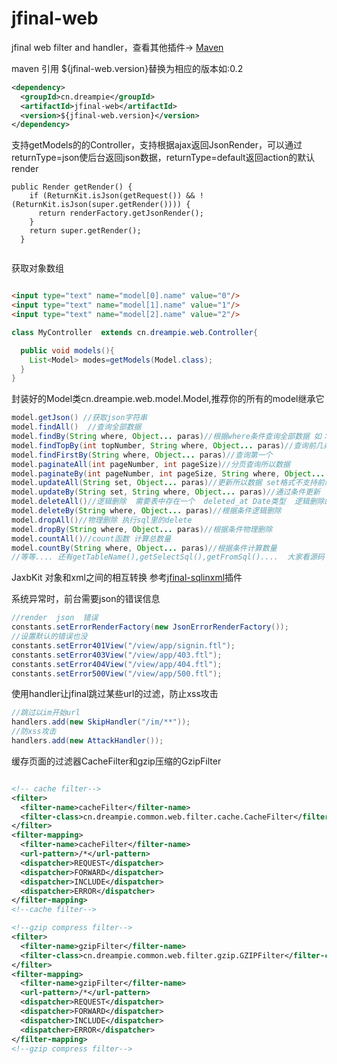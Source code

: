 jfinal-web
============

jfinal  web  filter  and  handler，查看其他插件-> [Maven](http://search.maven.org/#search%7Cga%7C1%7Ccn.dreampie)

maven 引用  ${jfinal-web.version}替换为相应的版本如:0.2

```xml
<dependency>
  <groupId>cn.dreampie</groupId>
  <artifactId>jfinal-web</artifactId>
  <version>${jfinal-web.version}</version>
</dependency>
```

支持getModels的的Controller，支持根据ajax返回JsonRender，可以通过returnType=json使后台返回json数据，returnType=default返回action的默认render
```
public Render getRender() {
    if (ReturnKit.isJson(getRequest()) && !(ReturnKit.isJson(super.getRender()))) {
      return renderFactory.getJsonRender();
    }
    return super.getRender();
  }
  
```
获取对象数组
```html

<input type="text" name="model[0].name" value="0"/>
<input type="text" name="model[1].name" value="1"/>
<input type="text" name="model[2].name" value="2"/>

```
```java
class MyController  extends cn.dreampie.web.Controller{

  public void models(){
    List<Model> modes=getModels(Model.class);
  }
}
```

封装好的Model类cn.dreampie.web.model.Model,推荐你的所有的model继承它
```java
model.getJson() //获取json字符串
model.findAll()  //查询全部数据
model.findBy(String where, Object... paras)//根据where条件查询全部数据 如：List<User> users = User.dao.findBy(" `user`.deleted_at is null", loginName); `user` 数据库的别名 `modelName首字母小写`  `符号避免关键字
model.findTopBy(int topNumber, String where, Object... paras)//查询前几条
model.findFirstBy(String where, Object... paras)//查询第一个
model.paginateAll(int pageNumber, int pageSize)//分页查询所以数据
model.paginateBy(int pageNumber, int pageSize, String where, Object... paras)//根据where条件分页
model.updateAll(String set, Object... paras)//更新所以数据 set格式不支持前缀直接列名1=value，列名2=value...
model.updateBy(String set, String where, Object... paras)//通过条件更新
model.deleteAll()//逻辑删除  需要表中存在一个  deleted_at Date类型  逻辑删除的时候存入时间  实际是update该值/数据安全
model.deleteBy(String where, Object... paras)//根据条件逻辑删除
model.dropAll()//物理删除 执行sql里的delete
model.dropBy(String where, Object... paras)//根据条件物理删除
model.countAll()//count函数 计算总数量
model.countBy(String where, Object... paras)//根据条件计算数量
//等等.... 还有getTableName(),getSelectSql(),getFromSql()....  大家看源码

```

JaxbKit 对象和xml之间的相互转换
参考[jfinal-sqlinxml](https://github.com/Dreampie/jfinal-sqlinxml)插件

系统异常时，前台需要json的错误信息

```java
//render  json  错误
constants.setErrorRenderFactory(new JsonErrorRenderFactory());
//设置默认的错误也没
constants.setError401View("/view/app/signin.ftl");
constants.setError403View("/view/app/403.ftl");
constants.setError404View("/view/app/404.ftl");
constants.setError500View("/view/app/500.ftl");

```

使用handler让jfinal跳过某些url的过滤，防止xss攻击

```java
//跳过以im开始url
handlers.add(new SkipHandler("/im/**"));
//防xss攻击
handlers.add(new AttackHandler());

```

缓存页面的过滤器CacheFilter和gzip压缩的GzipFilter

```xml

<!-- cache filter-->
<filter>
  <filter-name>cacheFilter</filter-name>
  <filter-class>cn.dreampie.common.web.filter.cache.CacheFilter</filter-class>
</filter>
<filter-mapping>
  <filter-name>cacheFilter</filter-name>
  <url-pattern>/*</url-pattern>
  <dispatcher>REQUEST</dispatcher>
  <dispatcher>FORWARD</dispatcher>
  <dispatcher>INCLUDE</dispatcher>
  <dispatcher>ERROR</dispatcher>
</filter-mapping>
<!--cache filter-->

<!--gzip compress filter-->
<filter>
  <filter-name>gzipFilter</filter-name>
  <filter-class>cn.dreampie.common.web.filter.gzip.GZIPFilter</filter-class>
</filter>
<filter-mapping>
  <filter-name>gzipFilter</filter-name>
  <url-pattern>/*</url-pattern>
  <dispatcher>REQUEST</dispatcher>
  <dispatcher>FORWARD</dispatcher>
  <dispatcher>INCLUDE</dispatcher>
  <dispatcher>ERROR</dispatcher>
</filter-mapping>
<!--gzip compress filter-->

```
